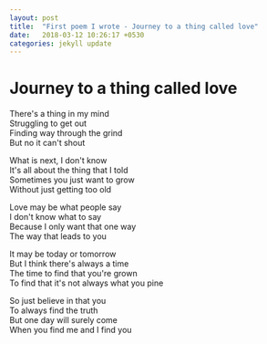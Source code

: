 ```yaml
---
layout: post
title:  "First poem I wrote - Journey to a thing called love"
date:   2018-03-12 10:26:17 +0530
categories: jekyll update
---
```

# Journey to a thing called love <br/> 

There's a thing in my mind <br/>
Struggling to get out <br/>
Finding way through the grind <br/>
But no it can't shout <br/>

What is next, I don't know <br/>
It's all about the thing that I told <br/>
Sometimes you just want to grow <br/>
Without just getting too old <br/>

Love may be what people say <br/>
I don't know what to say <br/>
Because I only want that one way <br/>
The way that leads to you <br/>

It may be today or tomorrow <br/>
But I think there's always a time <br/>
The time to find that you're grown <br/>
To find that it's not always what you pine <br/>

So just believe in that you <br/>
To always find the truth <br/>
But one day will surely come <br/>
When you find me and I find you <br/>
 

[jekyll-docs]: https://jekyllrb.com/docs/home
[jekyll-gh]:   https://github.com/jekyll/jekyll
[jekyll-talk]: https://talk.jekyllrb.com/
